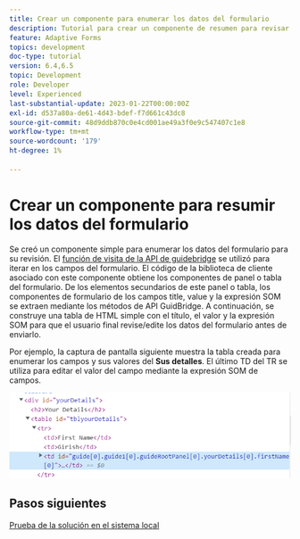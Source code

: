 ```yaml
---
title: Crear un componente para enumerar los datos del formulario
description: Tutorial para crear un componente de resumen para revisar los datos del formulario antes del envío.
feature: Adaptive Forms
topics: development
doc-type: tutorial
version: 6.4,6.5
topic: Development
role: Developer
level: Experienced
last-substantial-update: 2023-01-22T00:00:00Z
exl-id: d537a80a-de61-4d43-bdef-f7d661c43dc8
source-git-commit: 48d9ddb870c0e4cd001ae49a3f0e9c547407c1e8
workflow-type: tm+mt
source-wordcount: '179'
ht-degree: 1%

---
```


# Crear un componente para resumir los datos del formulario

Se creó un componente simple para enumerar los datos del formulario para su revisión. El [función de visita de la API de guidebridge](https://developer.adobe.com/experience-manager/reference-materials/6-5/forms/javascript-api/GuideBridge.html?q=visit) se utilizó para iterar en los campos del formulario. El código de la biblioteca de cliente asociado con este componente obtiene los componentes de panel o tabla del formulario. De los elementos secundarios de este panel o tabla, los componentes de formulario de los campos title, value y la expresión SOM se extraen mediante los métodos de API GuidBridge. A continuación, se construye una tabla de HTML simple con el título, el valor y la expresión SOM para que el usuario final revise/edite los datos del formulario antes de enviarlo.

Por ejemplo, la captura de pantalla siguiente muestra la tabla creada para enumerar los campos y sus valores del **Sus detalles**. El último TD del TR se utiliza para editar el valor del campo mediante la expresión SOM de campos.

![visit-func](assets/visit-function.png)

## Pasos siguientes

[Prueba de la solución en el sistema local](./deploy-on-your-system.md)
